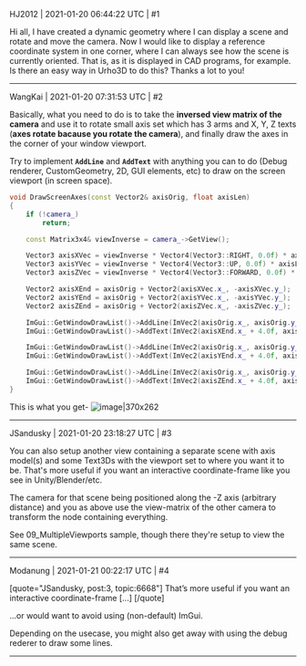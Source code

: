 HJ2012 | 2021-01-20 06:44:22 UTC | #1

Hi all, I have created a dynamic geometry where I can display a scene and rotate and move the camera. Now I would like to display a reference coordinate system in one corner, where I can always see how the scene is currently oriented. That is, as it is displayed in CAD programs, for example. Is there an easy way in Urho3D to do this?
Thanks a lot to you!

-------------------------

WangKai | 2021-01-20 07:31:53 UTC | #2

Basically, what you need to do is to take the **inversed view matrix of the camera** and use it to rotate small axis set which has 3 arms and X, Y, Z texts (**axes rotate bacause you rotate the camera**), and finally draw the axes in the corner of your window viewport.

Try to implement **`AddLine`** and **`AddText`** with anything you can to do (Debug renderer, CustomGeometry, 2D, GUI elements, etc) to draw on the screen viewport (in screen space).

```c++
void DrawScreenAxes(const Vector2& axisOrig, float axisLen)
{
    if (!camera_)
        return;

    const Matrix3x4& viewInverse = camera_->GetView();

    Vector3 axisXVec = viewInverse * Vector4(Vector3::RIGHT, 0.0f) * axisLen;
    Vector3 axisYVec = viewInverse * Vector4(Vector3::UP, 0.0f) * axisLen;
    Vector3 axisZVec = viewInverse * Vector4(Vector3::FORWARD, 0.0f) * axisLen;

    Vector2 axisXEnd = axisOrig + Vector2(axisXVec.x_, -axisXVec.y_);
    Vector2 axisYEnd = axisOrig + Vector2(axisYVec.x_, -axisYVec.y_);
    Vector2 axisZEnd = axisOrig + Vector2(axisZVec.x_, -axisZVec.y_);

    ImGui::GetWindowDrawList()->AddLine(ImVec2(axisOrig.x_, axisOrig.y_), axisXEnd, ImColor(255, 0, 0));
    ImGui::GetWindowDrawList()->AddText(ImVec2(axisXEnd.x_ + 4.0f, axisXEnd.y_ - ImGui::GetFont()->FontSize * 0.5f), ImColor(255, 0, 0), "X");

    ImGui::GetWindowDrawList()->AddLine(ImVec2(axisOrig.x_, axisOrig.y_), axisYEnd, ImColor(0, 255, 0));
    ImGui::GetWindowDrawList()->AddText(ImVec2(axisYEnd.x_ + 4.0f, axisYEnd.y_ - ImGui::GetFont()->FontSize * 0.5f), ImColor(0, 255, 0), "Y");

    ImGui::GetWindowDrawList()->AddLine(ImVec2(axisOrig.x_, axisOrig.y_), axisZEnd, ImColor(0, 0, 255));
    ImGui::GetWindowDrawList()->AddText(ImVec2(axisZEnd.x_ + 4.0f, axisZEnd.y_ - ImGui::GetFont()->FontSize * 0.5f), ImColor(0, 0, 255), "Z");
}
```

This is what you get-
![image|370x262](upload://bgPZLf3XAwTMwTe9tik8fsMp0de.png)

-------------------------

JSandusky | 2021-01-20 23:18:27 UTC | #3

You can also setup another view containing a separate scene with axis model(s) and some Text3Ds with the viewport set to where you want it to be. That's more useful if you want an interactive coordinate-frame like you see in Unity/Blender/etc.

The camera for that scene being positioned along the -Z axis (arbitrary distance) and you as above use the view-matrix of the other camera to transform the node containing everything.

See 09_MultipleViewports sample, though there they're setup to view the same scene.

-------------------------

Modanung | 2021-01-21 00:22:17 UTC | #4

[quote="JSandusky, post:3, topic:6668"]
That’s more useful if you want an interactive coordinate-frame [...]
[/quote]

...or would want to avoid using (non-default) ImGui.

Depending on the usecase, you might also get away with using the debug rederer to draw some lines.

-------------------------

